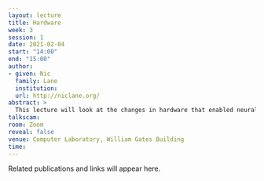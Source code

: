 ```yaml
---
layout: lecture
title: Hardware
week: 3
session: 1
date: 2021-02-04
start: "14:00"
end: "15:00"
author:
- given: Nic
  family: Lane
  institution: 
  url: http://niclane.org/
abstract: >
  This lecture will look at the changes in hardware that enabled neural networks to be efficient and how neural network models are deployed on hardware.
talkscam:
room: Zoom
reveal: false
venue: Computer Laboratory, William Gates Building
time:
---
```


Related publications and links will appear here.
